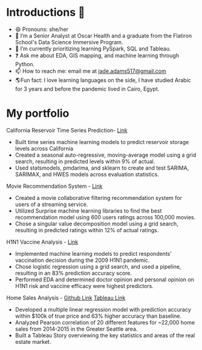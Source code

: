 # Introductions 👋

- 😄 Pronouns: she/her
- 🔭 I’m a Senior Analyst at Oscar Health and a graduate from the Flatiron School's Data Science Immersive Program.
- 🌱 I’m currently prioritizing learning PySpark, SQL and Tableau.
- ❓ Ask me about EDA, GIS mapping, and machine learning through Python.
- 📫 How to reach me: email me at jade.adams517@gmail.com
- 🌎Fun fact: I love learning languages on the side, I have studied Arabic for 3 years and before the pandemic lived in Cairo, Egypt.


# My portfolio

California Reservoir Time Series Prediction- [Link](https://github.com/jadeadams517/California_Reservoir_Prediction) 
- Built time series machine learning models to predict reservoir storage levels across California
- Created a seasonal auto-regressive, moving-average model using a grid search, resulting in predicted levels within 9% of actual.
- Used statsmodels, pmdarima, and sklearn to create and test SARIMA, SARIMAX, and HWES models across evaluation statistics.

Movie Recommendation System - [Link](https://github.com/wharr1203/Chimera-Movie-Recommendations) 
- Created a movie collaborative filtering recommendation system for users of a streaming service.
- Utilized Surprise machine learning libraries to find the best recommendation model using 600 users ratings across 100,000 movies.
- Chose a singular value decomposition model using a grid search, resulting in predicted ratings within 12% of actual ratings.

H1N1 Vaccine Analysis - [Link](https://github.com/Jyve00/H1N1_Vaccine_Analysis) 
- Implemented machine learning models to predict respondents’ vaccination decision during the 2009 H1N1 pandemic.
- Chose logistic regression using a grid search, and used a pipeline, resulting in an 83% prediction accuracy score.
- Performed EDA and determined doctor opinion and personal opinion on H1N1 risk and vaccine efficacy were highest predictors.

Home Sales Analysis - [Github Link](https://github.com/dmrossm/HomeSalesAnalysis) [Tableau Link](https://public.tableau.com/app/profile/jade.adams/viz/kings_county_market/MarketSummary)
- Developed a multiple linear regression model with prediction accuracy within $100k of true price and 63% higher accuracy than baseline. 
- Analyzed Pearson correlation of 20 different features for ~22,000 home sales from 2014-2015 in the Greater Seattle area.
- Built a Tableau Story overviewing the key statistics and areas of the real estate market. 



<!--
**jadeadams517/jadeadams517** is a ✨ _special_ ✨ repository because its `README.md` (this file) appears on your GitHub profile.

Here are some ideas to get you started:

- 🔭 I’m currently working on the Flatiron School's Data Science immersive curriculum!
- 🌱 I’m currently learning Python and SQL. 
- 📫 How to reach me: email me at jade.adams517@gmail.com
- 😄 Pronouns: she/her
- ⚡ Fun fact: All of an adult human’s blood vessels, if laid out end to end, would be about 100,000 miles, so they could encircle the earth four times.
-->


